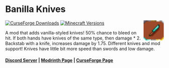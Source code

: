 # Banilla Knives

<img align="right" width="64" src="src/main/resources/assets/vanilla_knifes/banillaknifespre.png">

[![CurseForge Downloads](https://cf.way2muchnoise.eu/full_631168_downloads.svg)](https://www.curseforge.com/minecraft/mc-mods/banilla-knives)
[![Minecraft Versions](https://cf.way2muchnoise.eu/versions/631168.svg)](https://www.curseforge.com/minecraft/mc-mods/banilla-knives)

A mod that adds vanilla-styled knives! 
50% chance to bleed on hit. 
If both hands have knives of the same type, then damage * 2. 
Backstab with a knife, increases damage by 1.75. 
Different knives and mod support! 
Knives have little bit more speed than swords and low damage.

#### [Discord Server](https://discord.gg/DcemWeskeZ) | [Modrinth Page](https://modrinth.com/mod/banilla-knives) | [CurseForge Page](https://www.curseforge.com/minecraft/mc-mods/banilla-knives)
